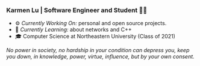 ### Karmen Lu | Software Engineer and Student 👩‍💻

- ⚙️ *Currently Working On:* personal and open source projects.
- 🌱 *Currently Learning:* about networks and C++
- 🎓 Computer Science at Northeastern University (Class of 2021)

*No power in society, no hardship in your condition can depress you, keep you down, in knowledge, power, virtue, influence, but by your own consent.*
<!--![GitHub Stats](https://github-readme-stats.vercel.app/api?username=klu17&show_icons=true&hide_rank=true&include_all_commits=true)-->
<!--![Top Langs](https://github-readme-stats.vercel.app/api/top-langs?username=klu17) -->

